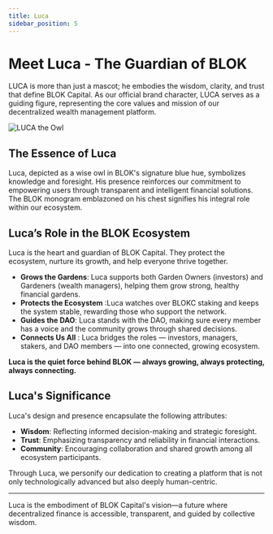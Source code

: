 ```yaml
---
title: Luca
sidebar_position: 5
---
```



# Meet Luca - The Guardian of BLOK

<div style={{ display: 'flex', alignItems: 'center', justifyContent: 'space-between', flexWrap: 'wrap' }}>
  <div style={{ flex: '1 1 50%', maxWidth: '50%', paddingRight: '24px' }}>
    <p>
      LUCA is more than just a mascot; he embodies the wisdom, clarity, and trust that define BLOK Capital.
      As our official brand character, LUCA serves as a guiding figure, representing the core values and mission
      of our decentralized wealth management platform.
    </p>
  </div>
  <div style={{ flex: '1 1 50%', maxWidth: '50%', display: 'flex', justifyContent: 'flex-start', paddingLeft: '80px' }}>
    <img src="/img/luca.png" alt="LUCA the Owl" style={{ width: '80%', maxWidth: '320px', height: 'auto', borderRadius: '8px' }} />
  </div>
</div>

## The Essence of Luca

Luca, depicted as a wise owl in BLOK's signature blue hue, symbolizes knowledge and foresight. His presence reinforces our commitment to empowering users through transparent and intelligent financial solutions. The BLOK monogram emblazoned on his chest signifies his integral role within our ecosystem.

## Luca’s Role in the BLOK Ecosystem

Luca is the heart and guardian of BLOK Capital. They protect the ecosystem, nurture its growth, and help everyone thrive together.

- **Grows the Gardens**: Luca supports both Garden Owners (investors) and Gardeners (wealth managers), helping them grow strong, healthy financial gardens.
- **Protects the Ecosystem** :Luca watches over BLOKC staking and keeps the system stable, rewarding those who support the network.
- **Guides the DAO**: Luca stands with the DAO, making sure every member has a voice and the community grows through shared decisions.
- **Connects Us All** : Luca bridges the roles — investors, managers, stakers, and DAO members — into one connected, growing ecosystem.

**Luca is the quiet force behind BLOK — always growing, always protecting, always connecting.**


## Luca's Significance

Luca's design and presence encapsulate the following attributes:

- **Wisdom**: Reflecting informed decision-making and strategic foresight.
- **Trust**: Emphasizing transparency and reliability in financial interactions.
- **Community**: Encouraging collaboration and shared growth among all ecosystem participants.

Through Luca, we personify our dedication to creating a platform that is not only technologically advanced but also deeply human-centric.

---

Luca is the embodiment of BLOK Capital's vision—a future where decentralized finance is accessible, transparent, and guided by collective wisdom.

